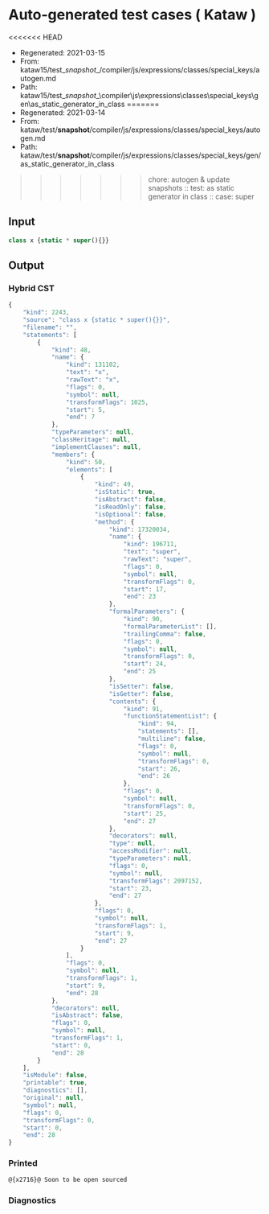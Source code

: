 # Auto-generated test cases ( Kataw )
<<<<<<< HEAD
- Regenerated: 2021-03-15
- From: kataw15/test\__snapshot__/compiler/js/expressions/classes/special_keys/autogen.md
- Path: kataw15/test\__snapshot__\compiler\js\expressions\classes\special_keys\gen\as_static_generator_in_class
=======
- Regenerated: 2021-03-14
- From: kataw/test/__snapshot__/compiler/js/expressions/classes/special_keys/autogen.md
- Path: kataw/test/__snapshot__/compiler/js/expressions/classes/special_keys/gen/as_static_generator_in_class
>>>>>>> chore: autogen & update snapshots
> :: test: as static generator in class
> :: case: super
## Input

`````js
class x {static * super(){}}
`````

## Output

### Hybrid CST

```javascript
{
    "kind": 2243,
    "source": "class x {static * super(){}}",
    "filename": "",
    "statements": [
        {
            "kind": 48,
            "name": {
                "kind": 131102,
                "text": "x",
                "rawText": "x",
                "flags": 0,
                "symbol": null,
                "transformFlags": 1025,
                "start": 5,
                "end": 7
            },
            "typeParameters": null,
            "classHeritage": null,
            "implementClauses": null,
            "members": {
                "kind": 50,
                "elements": [
                    {
                        "kind": 49,
                        "isStatic": true,
                        "isAbstract": false,
                        "isReadOnly": false,
                        "isOptional": false,
                        "method": {
                            "kind": 17320034,
                            "name": {
                                "kind": 196711,
                                "text": "super",
                                "rawText": "super",
                                "flags": 0,
                                "symbol": null,
                                "transformFlags": 0,
                                "start": 17,
                                "end": 23
                            },
                            "formalParameters": {
                                "kind": 90,
                                "formalParameterList": [],
                                "trailingComma": false,
                                "flags": 0,
                                "symbol": null,
                                "transformFlags": 0,
                                "start": 24,
                                "end": 25
                            },
                            "isSetter": false,
                            "isGetter": false,
                            "contents": {
                                "kind": 91,
                                "functionStatementList": {
                                    "kind": 94,
                                    "statements": [],
                                    "multiline": false,
                                    "flags": 0,
                                    "symbol": null,
                                    "transformFlags": 0,
                                    "start": 26,
                                    "end": 26
                                },
                                "flags": 0,
                                "symbol": null,
                                "transformFlags": 0,
                                "start": 25,
                                "end": 27
                            },
                            "decorators": null,
                            "type": null,
                            "accessModifier": null,
                            "typeParameters": null,
                            "flags": 0,
                            "symbol": null,
                            "transformFlags": 2097152,
                            "start": 23,
                            "end": 27
                        },
                        "flags": 0,
                        "symbol": null,
                        "transformFlags": 1,
                        "start": 9,
                        "end": 27
                    }
                ],
                "flags": 0,
                "symbol": null,
                "transformFlags": 1,
                "start": 9,
                "end": 28
            },
            "decorators": null,
            "isAbstract": false,
            "flags": 0,
            "symbol": null,
            "transformFlags": 1,
            "start": 0,
            "end": 28
        }
    ],
    "isModule": false,
    "printable": true,
    "diagnostics": [],
    "original": null,
    "symbol": null,
    "flags": 0,
    "transformFlags": 0,
    "start": 0,
    "end": 28
}
```

### Printed

```javascript
@{x2716}@ Soon to be open sourced
```

### Diagnostics

```javascript

```

